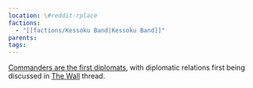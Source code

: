 ```yaml
---
location: \#reddit-rplace
factions:
  - "[[factions/Kessoku Band|Kessoku Band]]"
parents: 
tags: 
---
```

[Commanders are the first diplomats](discord://discord.com/channels/1093664259273130084/1131230952119615600/1131483726510051338), with diplomatic relations first being discussed in [The Wall](discord://discord.com/channels/1093664259273130084/1131483323731025991) thread.
